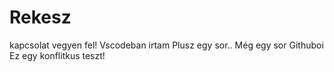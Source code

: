 # Rekesz
kapcsolat vegyen fel!
Vscodeban irtam
Plusz egy sor..
Még egy sor
Githuboi
Ez egy konflitkus teszt!